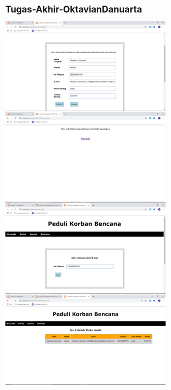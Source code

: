 # Tugas-Akhir-OktavianDanuarta

![alt text](https://github.com/Danuoke/Tugas-Akhir-OktavianDanuarta/blob/master/Screenshot%20Hasil/Screenshot%20(195).png)
![alt text](https://github.com/Danuoke/Tugas-Akhir-OktavianDanuarta/blob/master/Screenshot%20Hasil/Screenshot%20(196).png)
![alt text](https://github.com/Danuoke/Tugas-Akhir-OktavianDanuarta/blob/master/Screenshot%20Hasil/Screenshot%20(197).png)
![alt text](https://github.com/Danuoke/Tugas-Akhir-OktavianDanuarta/blob/master/Screenshot%20Hasil/Screenshot%20(198).png)
